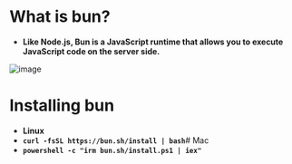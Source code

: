 # What is bun?
- **Like Node.js, Bun is a JavaScript runtime that allows you to execute JavaScript code on the server side.**
  
![image](https://github.com/user-attachments/assets/09762704-6552-487c-ae58-0ec3ce12e0e5)
# Installing bun
- **Linux**
- **`curl -fsSL https://bun.sh/install | bash`**
​# Mac
- **`powershell -c "irm bun.sh/install.ps1 | iex"`**
